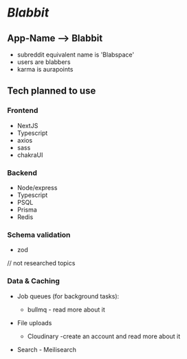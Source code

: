 # ***Blabbit***

## App-Name --> Blabbit

  - subreddit equivalent name is 'Blabspace'
  - users are blabbers
  - karma is aurapoints

## Tech planned to use

### Frontend

  - NextJS
  - Typescript
  - axios
  - sass
  - chakraUI

### Backend

  - Node/express
  - Typescript
  - PSQL
  - Prisma
  - Redis
### Schema validation

  - zod

// not researched topics
### Data & Caching

  -  Job queues (for background tasks):
       - bullmq - read more about it

  - File uploads
      - Cloudinary -create an account and read more about it

  -  Search
    - Meilisearch
